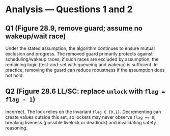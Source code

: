 # Analysis — Questions 1 and 2

## Q1 (Figure 28.9, remove guard; assume no wakeup/wait race)
Under the stated assumption, the algorithm continues to ensure mutual exclusion and progress. The removed guard primarily protects against scheduling/wakeup races; if such races are excluded by assumption, the remaining logic (test-and-set with queueing and wakeup) is sufficient. In practice, removing the guard can reduce robustness if the assumption does not hold.

## Q2 (Figure 28.6 LL/SC: replace `unlock` with `flag = flag - 1`)
Incorrect. The lock relies on the invariant `flag ∈ {0,1}`. Decrementing can create values outside this set, so lockers may never observe `flag == 0`, breaking liveness (possible livelock or deadlock) and invalidating safety reasoning.
